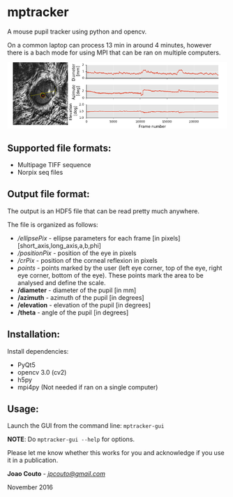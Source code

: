 mptracker
=========

A mouse pupil tracker using python and opencv.

On a common laptop can process 13 min in around 4 minutes, however there is a bach mode for using MPI that can be ran on multiple computers. 

![picture](images/mptrackerExample.png)

Supported file formats:
-----------------------
   - Multipage TIFF sequence
   - Norpix seq files

Output file format:
-------------------
The output is an HDF5 file that can be read pretty much anywhere.

The file is organized as follows:

- */ellipsePix* - ellipse parameters for each frame [in pixels] [short_axis,long_axis,a,b,phi]
- */positionPix* - position of the eye in pixels
- */crPix* - position of the corneal reflexion in pixels
- *points* - points marked by the user (left eye corner, top of the eye, right eye corner, bottom of the eye). These points mark the area to be analysed and define the scale.
- **/diameter** - diameter of the pupil [in mm]
- **/azimuth** - azimuth of the pupil [in degrees]
- **/elevation** - elevation of the pupil [in degrees]
- **/theta** - angle of the pupil [in degrees]
   
Installation:
-------------
Install dependencies:

- PyQt5
- opencv 3.0 (cv2)
- h5py
- mpi4py (Not needed if ran on a single computer)

Usage:
------
Launch the GUI from the command line: ``mptracker-gui``

**NOTE**: Do ``mptracker-gui --help`` for options.


Please let me know whether this works for you and acknowledge if you use it in a publication.

**Joao Couto** - *jpcouto@gmail.com*

November 2016